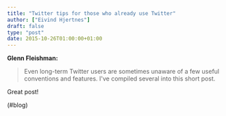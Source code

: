 ```yaml
---
title: "Twitter tips for those who already use Twitter"
author: ["Eivind Hjertnes"]
draft: false
type: "post"
date: 2015-10-26T01:00:00+01:00
---
```


**Glenn Fleishman:**

> Even long-term Twitter users are sometimes unaware of a few useful
> conventions and features. I've compiled several into this short post.

Great post!

(#blog)

